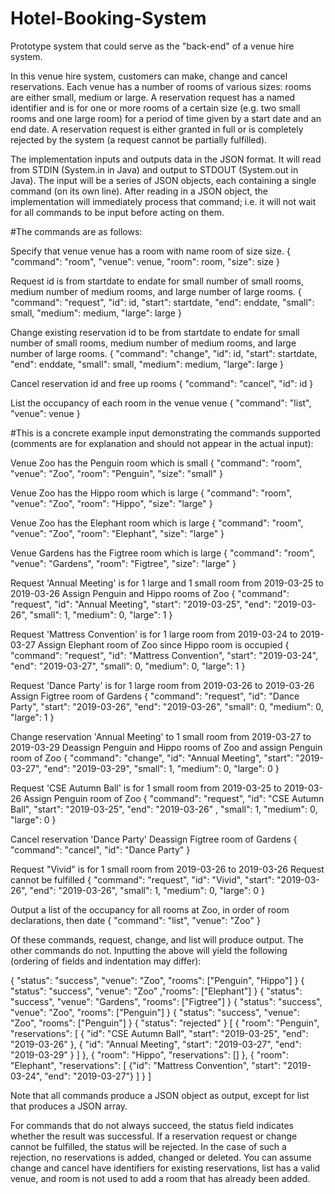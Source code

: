 # Hotel-Booking-System

Prototype system that could serve as the "back-end" of a venue hire system.

In this venue hire system, customers can make, change and cancel reservations. Each venue has a number of rooms of various sizes: rooms are either small, medium or large. A reservation request has a named identifier and is for one or more rooms of a certain size (e.g. two small rooms and one large room) for a period of time given by a start date and an end date. A reservation request is either granted in full or is completely rejected by the system (a request cannot be partially fulfilled).

The implementation inputs and outputs data in the JSON format. It will read from STDIN (System.in in Java) and output to STDOUT (System.out in Java). The input will be a series of JSON objects, each containing a single command (on its own line). After reading in a JSON object, the implementation will immediately process that command; i.e. it will not wait for all commands to be input before acting on them. 

#The commands are as follows:

Specify that venue venue has a room with name room of size size.
{ "command": "room", "venue": venue, "room": room, "size": size }


Request id is from startdate to endate for small number of small rooms, medium number of medium rooms, and large number of large rooms.
{ "command": "request", "id": id, "start": startdate, "end": enddate, "small": small, "medium": medium, "large": large }


Change existing reservation id to be from startdate to endate for small number of small rooms, medium number of medium rooms, and large number of large rooms.
{ "command": "change", "id": id, "start": startdate, "end": enddate, "small": small, "medium": medium, "large": large }


Cancel reservation id and free up rooms
{ "command": "cancel", "id": id }


List the occupancy of each room in the venue venue
{ "command": "list", "venue": venue }

#This is a concrete example input demonstrating the commands supported (comments are for explanation and should not appear in the actual input):

Venue Zoo has the Penguin room which is small
{ "command": "room", "venue": "Zoo", "room": "Penguin", "size": "small" }

Venue Zoo has the Hippo room which is large
{ "command": "room", "venue": "Zoo", "room": "Hippo", "size": "large" }

Venue Zoo has the Elephant room which is large
{ "command": "room", "venue": "Zoo", "room": "Elephant", "size": "large" }

Venue Gardens has the Figtree room which is large
{ "command": "room", "venue": "Gardens", "room": "Figtree", "size": "large" }

Request 'Annual Meeting' is for 1 large and 1 small room from 2019-03-25 to 2019-03-26
Assign Penguin and Hippo rooms of Zoo
{ "command": "request", "id": "Annual Meeting", "start": "2019-03-25", "end": "2019-03-26", "small": 1, "medium": 0, "large": 1 }

Request 'Mattress Convention' is for 1 large room from 2019-03-24 to 2019-03-27
Assign Elephant room of Zoo since Hippo room is occupied
{ "command": "request", "id": "Mattress Convention", "start": "2019-03-24", "end": "2019-03-27", "small": 0, "medium": 0, "large": 1 }

Request 'Dance Party' is for 1 large room from 2019-03-26 to 2019-03-26
Assign Figtree room of Gardens
{ "command": "request", "id": "Dance Party", "start": "2019-03-26", "end": "2019-03-26", "small": 0, "medium": 0, "large": 1 }

Change reservation 'Annual Meeting' to 1 small room from 2019-03-27 to 2019-03-29
Deassign Penguin and Hippo rooms of Zoo and assign Penguin room of Zoo
{ "command": "change", "id": "Annual Meeting", "start": "2019-03-27", "end": "2019-03-29", "small": 1, "medium": 0, "large": 0 }

Request 'CSE Autumn Ball' is for 1 small room from 2019-03-25 to 2019-03-26
Assign Penguin room of Zoo
{ "command": "request", "id": "CSE Autumn Ball", "start": "2019-03-25", "end": "2019-03-26" , "small": 1, "medium": 0, "large": 0 }

Cancel reservation 'Dance Party'
Deassign Figtree room of Gardens
{ "command": "cancel", "id": "Dance Party" }

Request "Vivid" is for 1 small room from 2019-03-26 to 2019-03-26
Request cannot be fulfilled
{ "command": "request", "id": "Vivid", "start": "2019-03-26", "end": "2019-03-26", "small": 1, "medium": 0, "large": 0 }

Output a list of the occupancy for all rooms at Zoo, in order of room declarations, then date
{ "command": "list", "venue": "Zoo" }

Of these commands, request, change, and list will produce output. The other commands do not. Inputting the above will yield the following (ordering of fields and indentation may differ):

{ "status": "success", "venue": "Zoo", "rooms": ["Penguin", "Hippo"] }
{ "status": "success", "venue": "Zoo" ,"rooms": ["Elephant"] }
{ "status": "success", "venue": "Gardens", "rooms": ["Figtree"] }
{ "status": "success", "venue": "Zoo", "rooms": ["Penguin"] }
{ "status": "success", "venue": "Zoo", "rooms": ["Penguin"] }
{ "status": "rejected" }
[ { "room": "Penguin", "reservations": [
    { "id": "CSE Autumn Ball", "start": "2019-03-25", "end": "2019-03-26" },
    { "id": "Annual Meeting", "start": "2019-03-27", "end": "2019-03-29" }
    ] },
  { "room": "Hippo", "reservations": [] },
  { "room": "Elephant", "reservations": [
    {"id": "Mattress Convention", "start": "2019-03-24", "end": "2019-03-27"}
    ] }
]

Note that all commands produce a JSON object as output, except for list that produces a JSON array.

For commands that do not always succeed, the status field indicates whether the result was successful. If a reservation request or change cannot be fulfilled, the status will be rejected. In the case of such a rejection, no reservations is added, changed or deleted. You can assume change and cancel have identifiers for existing reservations, list has a valid venue, and room is not used to add a room that has already been added.
